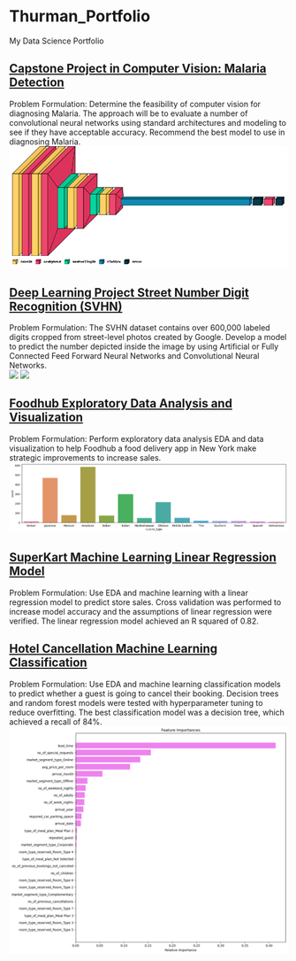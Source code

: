 # Thurman_Portfolio
My Data Science Portfolio

## [Capstone Project in Computer Vision: Malaria Detection](https://github.com/Thurmos/Thurman_Portfolio/blob/main/Thurman_Falk_Notebook_Malaria_Detection_Full_Code.ipynb)

Problem Formulation: Determine the feasibility of computer vision for diagnosing Malaria. The approach will be to evaluate a number of convolutional neural networks using standard architectures and modeling to see if they have acceptable accuracy. Recommend the best model to use in diagnosing Malaria. 
![](https://github.com/Thurman-Falk/Thurman_Portfolio/blob/main/assets/img/Malaria%20Model%20Structure.png)

## [Deep Learning Project Street Number Digit Recognition (SVHN)](https://github.com/Thurmos/Thurman_Portfolio/blob/main/Thurman_Falk_High_Code_SVHN_Digit_Recognition.ipynb)

Problem Formulation: The SVHN dataset contains over 600,000 labeled digits cropped from street-level photos created by Google. Develop a model to predict the number depicted inside the image by using Artificial or Fully Connected Feed Forward Neural Networks and Convolutional Neural Networks.  
![](https://github.com/Thurmos/Thurman_Portfolio/blob/main/images/Digit%20Recognition%20Model%20Accuracy.png) ![](https://github.com/Thurmos/Thurman_Portfolio/blob/main/images/Digit%20Recognition%20Heat%20Map.png)

## [Foodhub Exploratory Data Analysis and Visualization](https://github.com/Thurman-Falk/Thurman_Portfolio/blob/main/FDS_Project_LearnerNotebook_FullCode.ipynb)
Problem Formulation: Perform exploratory data analysis EDA and data visualization to help Foodhub a food delivery app in New York make strategic improvements to increase sales.
![](https://github.com/Thurman-Falk/Thurman_Portfolio/blob/main/images/Food%20Data%20EDA.png)

## [SuperKart Machine Learning Linear Regression Model](https://github.com/Thurman-Falk/Thurman_Portfolio/blob/main/SuperKart_Linear_Regression.ipynb)
Problem Formulation:  Use EDA and machine learning with a linear regression model to predict store sales.  Cross validation was performed to increase model accuracy and the assumptions of linear regression were verified. The linear regression model achieved an R squared of 0.82.

## [Hotel Cancellation Machine Learning Classification](https://github.com/Thurman-Falk/Thurman_Portfolio/blob/main/Hotel_Booking_Cancellation_Prediction.ipynb)
Problem Formulation:  Use EDA and machine learning classification models to predict whether a guest is going to cancel their booking.  Decision trees and random forest models were tested with hyperparameter tuning to reduce overfitting. The best classification model was a decision tree, which achieved a recall of 84%.
![](https://github.com/Thurman-Falk/Thurman_Portfolio/blob/main/images/Hotel%20Cancellation%20Factor%20Importance.png)
